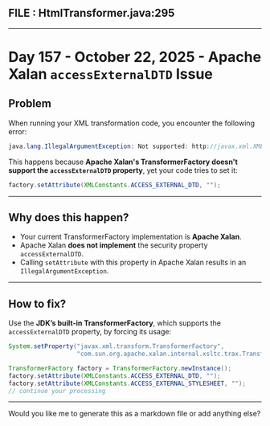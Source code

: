 ## FILE : HtmlTransformer.java:295

---

# Day 157 - October 22, 2025 - Apache Xalan `accessExternalDTD` Issue

## Problem

When running your XML transformation code, you encounter the following error:

```java
java.lang.IllegalArgumentException: Not supported: http://javax.xml.XMLConstants/property/accessExternalDTD
```

This happens because **Apache Xalan's TransformerFactory doesn't support the `accessExternalDTD` property**, yet your code tries to set it:

```java
factory.setAttribute(XMLConstants.ACCESS_EXTERNAL_DTD, "");
```

---

## Why does this happen?

* Your current TransformerFactory implementation is **Apache Xalan**.
* Apache Xalan **does not implement** the security property `accessExternalDTD`.
* Calling `setAttribute` with this property in Apache Xalan results in an `IllegalArgumentException`.

---

## How to fix?

Use the **JDK’s built-in TransformerFactory**, which supports the `accessExternalDTD` property, by forcing its usage:

```java
System.setProperty("javax.xml.transform.TransformerFactory",
                   "com.sun.org.apache.xalan.internal.xsltc.trax.TransformerFactoryImpl");

TransformerFactory factory = TransformerFactory.newInstance();
factory.setAttribute(XMLConstants.ACCESS_EXTERNAL_DTD, "");
factory.setAttribute(XMLConstants.ACCESS_EXTERNAL_STYLESHEET, "");
// continue your processing
```
---

Would you like me to generate this as a markdown file or add anything else?
